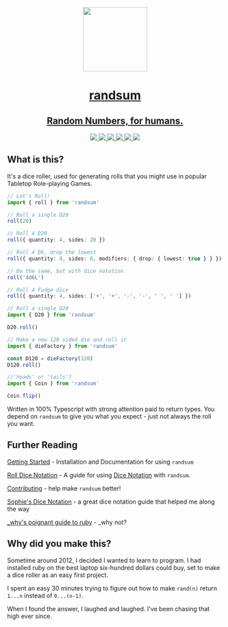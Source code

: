 <div align="center">
<a href="https://github.com/RANDSUM/randsum-ts" align="center">
  <img width="150" height="150" align="center" src="https://raw.githubusercontent.com/RANDSUM/randsum-ts/main/icon.webp">
</div>
<h1 align="center">randsum</h1>
<h2 align="center">Random Numbers, for humans.</h2>
<div align="center">
  <a href="https://www.npmjs.com/package/randsum" align="center">
    <img src="https://img.shields.io/npm/v/randsum">
  </a>
  <a href="https://bundlephobia.com/package/randsum" align="center">
    <img src="https://img.shields.io/bundlephobia/minzip/randsum">
  </a>
  <a href="https://github.com/RANDSUM/randsum-ts/blob/main/CODE_OF_CONDUCT.md" align="center">
    <img src="https://img.shields.io/badge/code%20of-conduct-ff69b4.svg?style=flat">
  </a>
  <a href="https://github.com/RANDSUM/randsum-ts/actions/workflows/main.yml" align="center">
    <img src="https://github.com/RANDSUM/randsum-ts/actions/workflows/main.yml/badge.svg">
  </a>
  <a href="https://github.com/RANDSUM/randsum-ts/actions/workflows/github-code-scanning/codeql" align="center">
    <img src="https://github.com/RANDSUM/randsum-ts/actions/workflows/github-code-scanning/codeql/badge.svg">
  </a>
  <a href="https://github.com/oven-sh/bun">
    <img src="https://img.shields.io/badge/Bun-%23000000.svg?style=for-the-badge&logo=bun&logoColor=white">
  </a>
</div>

## What is this?

It's a dice roller, used for generating rolls that you might use in popular Tabletop Role-playing Games.

```ts
// Let's Roll!
import { roll } from 'randsum'

// Roll a single D20
roll(20)

// Roll 4 D20
roll({ quantity: 4, sides: 20 })

// Roll 4 D6, drop the lowest
roll({ quantity: 4, sides: 6, modifiers: { drop: { lowest: true } } })

// Do the same, but with dice notation
roll('4d6L')

// Roll 4 Fudge dice
roll({ quantity: 4, sides: ['+', '+', '-', '-', ' ', ' '] })

// Roll a single D20
import { D20 } from 'randsum'

D20.roll()

// Make a new 120 sided die and roll it
import { dieFactory } from 'randsum'

const D120 = dieFactory(120)
D120.roll()

//'heads' or 'tails'?
import { Coin } from 'randsum'

Coin.flip()
```

Written in 100% Typescript with strong attention paid to return types. You depend on `randsum` to give you what you expect - just not always the roll you want.

## Further Reading

[Getting Started](https://github.com/RANDSUM/randsum-ts/blob/main/GETTING_STARTED.md) - Installation and Documentation for using `randsum`

[Roll Dice Notation](https://github.com/RANDSUM/randsum-ts/blob/main/RANDSUM_DICE_NOTATION.md) - A guide for using [Dice Notation](https://en.wikipedia.org/wiki/Dice_notation) with `randsum`.

[Contributing](https://github.com/RANDSUM/randsum-ts/blob/main/CONTRIBUTING.md) - help make `randsum` better!

[Sophie's Dice Notation](https://sophiehoulden.com/dice/documentation/notation.html) - a great dice notation guide that helped me along the way

[\_why's poignant guide to ruby](https://poignant.guide/) - \_why not?

## Why did you make this?

Sometime around 2012, I decided I wanted to learn to program. I had installed ruby on the best laptop six-hundred dollars could buy, set to make a dice roller as an easy first project.

I spent an easy 30 minutes trying to figure out how to make `rand(n)` return `1...n` instead of `0...(n-1)`.

When I found the answer, I laughed and laughed. I've been chasing that high ever since.
